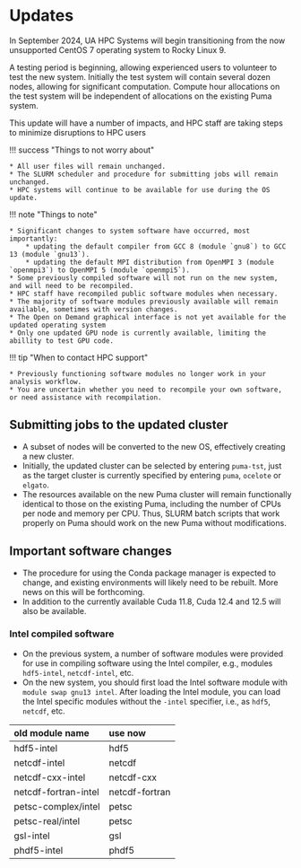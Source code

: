 # Updates 


In September 2024,  UA HPC Systems will begin transitioning from the now unsupported CentOS 7 operating system to Rocky Linux 9.

A testing period is beginning, allowing experienced users to volunteer to test the new system. Initially the test system will contain several dozen nodes, allowing for significant computation.  Compute hour allocations on the test system will be independent of allocations on the existing Puma system.  

This update will have a number of impacts, and  HPC staff are taking steps to minimize disruptions to HPC users

!!! success "Things to not worry about"

    * All user files will remain unchanged. 
    * The SLURM scheduler and procedure for submitting jobs will remain unchanged. 
    * HPC systems will continue to be available for use during the OS update. 

!!! note "Things to note"

    * Significant changes to system software have occurred, most importantly: 
        * updating the default compiler from GCC 8 (module `gnu8`) to GCC 13 (module `gnu13`).
        * updating the default MPI distribution from OpenMPI 3 (module `openmpi3`) to OpenMPI 5 (module `openmpi5`).
    * Some previously compiled software will not run on the new system, and will need to be recompiled.
    * HPC staff have recompiled public software modules when necessary.
    * The majority of software modules previously available will remain available, sometimes with version changes.
    * The Open on Demand graphical interface is not yet available for the updated operating system
    * Only one updated GPU node is currently available, limiting the abillity to test GPU code.

!!! tip "When to contact HPC support"

    * Previously functioning software modules no longer work in your analysis workflow.
    * You are uncertain whether you need to recompile your own software, or need assistance with recompilation.

  
## Submitting jobs to the updated cluster

* A subset of nodes will be converted to the new OS, effectively creating a new cluster.
* Initially, the updated cluster can be selected by entering `puma-tst`, just as the target cluster is currently specified by entering `puma`, `ocelote` or `elgato`. 
* The resources available on the new Puma cluster will remain functionally identical to those on the existing Puma, including the number of CPUs per node and memory per CPU. Thus, SLURM batch scripts that work properly on Puma should work on the new Puma without modifications.    

## Important software changes 

* The procedure for using the Conda package manager is expected to change, and existing environments will likely need to be rebuilt. More news on this will be forthcoming.
* In addition to the currently available Cuda 11.8, Cuda 12.4 and 12.5 will also be available. 

### Intel compiled software

* On the previous system, a number of software modules were provided for use in compiling software using the Intel compiler, e.g., modules `hdf5-intel`, `netcdf-intel`, etc. 
* On the new system, you should first load the Intel software module with `module swap gnu13 intel`. After loading the Intel module, you can load the Intel specific modules without the `-intel` specifier, i.e., as `hdf5`, `netcdf`, etc.


| old module name | use now |
| :---- | :---- |
| hdf5-intel | hdf5 |
| netcdf-intel | netcdf |
| netcdf-cxx-intel | netcdf-cxx |
| netcdf-fortran-intel | netcdf-fortran |
| petsc-complex/intel | petsc |
| petsc-real/intel | petsc |
| gsl-intel | gsl |
| phdf5-intel | phdf5 |
